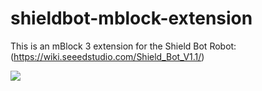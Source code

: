 # shieldbot-mblock-extension
This is an mBlock 3 extension for the Shield Bot Robot: (https://wiki.seeedstudio.com/Shield_Bot_V1.1/)

![](https://files.seeedstudio.com/wiki/Shield_Bot_V1.1/img/shield%20bot.jpg)

